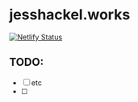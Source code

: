# jesshackel.works

[![Netlify Status](https://api.netlify.com/api/v1/badges/f58c540d-5f7f-42f9-b90d-92ff3e8105b6/deploy-status)](https://app.netlify.com/sites/jess-hackel-works/deploys)

## TODO:

- [ ] etc
- [ ]
